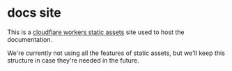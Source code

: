 # docs site

This is a [cloudflare workers static assets](https://developers.cloudflare.com/workers/static-assets/)
site used to host the documentation.

We're currently not using all the features of static assets, but we'll keep this structure in case they're
needed in the future.
